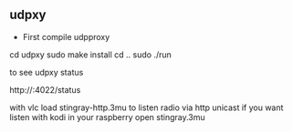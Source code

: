 ## udpxy ##

* First compile udpproxy

cd udpxy
sudo make install
cd ..
sudo ./run

to see udpxy status

http://<put here raspberry pi ip address>:4022/status

with vlc load stingray-http.3mu to listen radio via http unicast 
if you want listen with kodi in your raspberry open stingray.3mu
